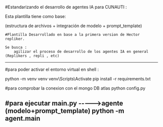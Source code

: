 #Estandarizando el desarrollo de agentes IA para CUNAUTI :

Esta plantilla tiene como base:

(estructura de archivos + integración de modelo + prompt_template)


    #Plantilla Desarrollado en base a la primera version de Hector repliker.

    Se busca :
        agilizar el proceso de desarrollo de los agentes IA en general (Replikers , repli , etc)


-----------------------------------------------------------
#para poder activar el entorno virtual en shell :

python -m venv venv
venv\Scripts\Activate
pip install -r requirements.txt



#para comprobar la conexion con el mongo DB atlas
python config.py

#para ejecutar main.py ----->agente (modelo+prompt_template)
python -m  agent.main 
-------------------------------------------------------------